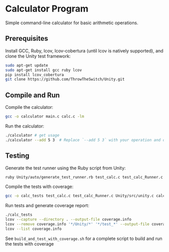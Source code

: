 # Calculator Program

Simple command-line calculator for basic arithmetic operations.

## Prerequisites

Install GCC, Ruby, lcov, lcov-cobertura (until lcov is natively supported), and clone the Unity test framework:

```bash
sudo apt-get update
sudo apt-get install gcc ruby lcov
pip install lcov_cobertura
git clone https://github.com/ThrowTheSwitch/Unity.git
```

## Compile and Run

Compile the calculator:

```bash
gcc -o calculator main.c calc.c -lm
```

Run the calculator:

```bash
./calculator # get usage
./calculator --add 5 3  # Replace `--add 5 3` with your operation and operands
```

## Testing

Generate the test runner using the Ruby script from Unity:

```bash
ruby Unity/auto/generate_test_runner.rb test_calc.c test_calc_Runner.c
```

Compile the tests with coverage:

```bash
gcc -o calc_tests test_calc.c test_calc_Runner.c Unity/src/unity.c calc.c -lm -IUnity/src -fprofile-arcs -ftest-coverage
```

Run tests and generate coverage report:

```bash
./calc_tests
lcov --capture --directory . --output-file coverage.info
lcov --remove coverage.info '*/Unity/*' '*/test_*' --output-file coverage_filtered.info
lcov --list coverage.info
```

See `build_and_test_with_coverage.sh` for a complete script to build and run the tests with coverage
